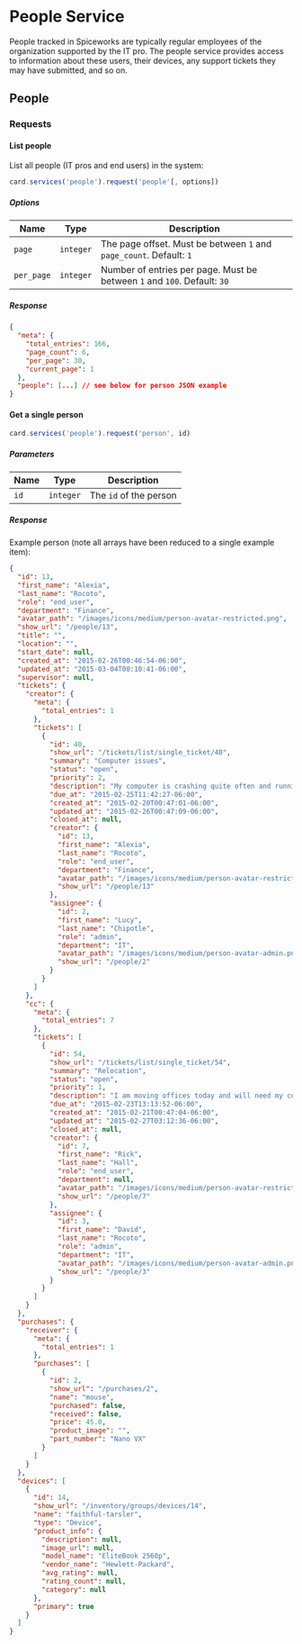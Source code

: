 # People Service

People tracked in Spiceworks are typically regular employees of the organization
supported by the IT pro. The people service provides access to information about
these users, their devices, any support tickets they may have submitted, and so on.

## People

### Requests

#### List people

List all people (IT pros and end users) in the system:

```js
card.services('people').request('people'[, options])
```


##### Options

Name | Type | Description
-----|------|--------------
`page`|`integer`| The page offset.  Must be between `1` and `page_count`.  Default: `1`
`per_page`|`integer`| Number of entries per page. Must be between `1` and `100`.  Default: `30`

##### Response
```json
{
  "meta": {
    "total_entries": 166,
    "page_count": 6,
    "per_page": 30,
    "current_page": 1
  },
  "people": [...] // see below for person JSON example
}
```

#### Get a single person

```js
card.services('people').request('person', id)
```

##### Parameters

Name | Type | Description
-----|------|--------------
`id`|`integer`| The `id` of the person

##### Response

Example person (note all arrays have been reduced to a single example item):

```json
{
  "id": 13,
  "first_name": "Alexia",
  "last_name": "Rocoto",
  "role": "end_user",
  "department": "Finance",
  "avatar_path": "/images/icons/medium/person-avatar-restricted.png",
  "show_url": "/people/13",
  "title": "",
  "location": "",
  "start_date": null,
  "created_at": "2015-02-26T00:46:54-06:00",
  "updated_at": "2015-03-04T00:10:41-06:00",
  "supervisor": null,
  "tickets": {
    "creator": {
      "meta": {
        "total_entries": 1
      },
      "tickets": [
        {
          "id": 40,
          "show_url": "/tickets/list/single_ticket/40",
          "summary": "Computer issues",
          "status": "open",
          "priority": 2,
          "description": "My computer is crashing quite often and running rather slow",
          "due_at": "2015-02-25T11:42:27-06:00",
          "created_at": "2015-02-20T00:47:01-06:00",
          "updated_at": "2015-02-26T00:47:09-06:00",
          "closed_at": null,
          "creator": {
            "id": 13,
            "first_name": "Alexia",
            "last_name": "Rocoto",
            "role": "end_user",
            "department": "Finance",
            "avatar_path": "/images/icons/medium/person-avatar-restricted.png",
            "show_url": "/people/13"
          },
          "assignee": {
            "id": 2,
            "first_name": "Lucy",
            "last_name": "Chipotle",
            "role": "admin",
            "department": "IT",
            "avatar_path": "/images/icons/medium/person-avatar-admin.png",
            "show_url": "/people/2"
          }
        }
      ]
    },
    "cc": {
      "meta": {
        "total_entries": 7
      },
      "tickets": [
        {
          "id": 54,
          "show_url": "/tickets/list/single_ticket/54",
          "summary": "Relocation",
          "status": "open",
          "priority": 1,
          "description": "I am moving offices today and will need my computer moved when you can. I am in room 9.04 and am moving to 9.10.",
          "due_at": "2015-02-23T13:13:52-06:00",
          "created_at": "2015-02-21T00:47:04-06:00",
          "updated_at": "2015-02-27T03:12:36-06:00",
          "closed_at": null,
          "creator": {
            "id": 7,
            "first_name": "Rick",
            "last_name": "Hall",
            "role": "end_user",
            "department": null,
            "avatar_path": "/images/icons/medium/person-avatar-restricted.png",
            "show_url": "/people/7"
          },
          "assignee": {
            "id": 3,
            "first_name": "David",
            "last_name": "Rocoto",
            "role": "admin",
            "department": "IT",
            "avatar_path": "/images/icons/medium/person-avatar-admin.png",
            "show_url": "/people/3"
          }
        }
      ]
    }
  },
  "purchases": {
    "receiver": {
      "meta": {
        "total_entries": 1
      },
      "purchases": [
        {
          "id": 2,
          "show_url": "/purchases/2",
          "name": "mouse",
          "purchased": false,
          "received": false,
          "price": 45.0,
          "product_image": "",
          "part_number": "Nano VX"
        }
      ]
    }
  },
  "devices": [
    {
      "id": 14,
      "show_url": "/inventory/groups/devices/14",
      "name": "faithful-tarsler",
      "type": "Device",
      "product_info": {
        "description": null,
        "image_url": null,
        "model_name": "EliteBook 2560p",
        "vendor_name": "Hewlett-Packard",
        "avg_rating": null,
        "rating_count": null,
        "category": null
      },
      "primary": true
    }
  ]
}
```
